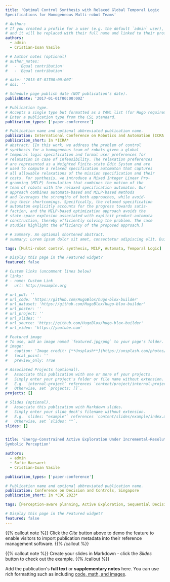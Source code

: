 ```yaml
---
title: 'Optimal Control Synthesis with Relaxed Global Temporal Logic
Specifications for Homogeneous Multi-robot Teams'

# Authors
# If you created a profile for a user (e.g. the default `admin` user), write the username (folder name) here
# and it will be replaced with their full name and linked to their profile.
authors:
  - admin
  - Cristian-Ioan Vasile

# # Author notes (optional)
# author_notes:
#   - 'Equal contribution'
#   - 'Equal contribution'

# date: '2013-07-01T00:00:00Z'
# doi: ''

# Schedule page publish date (NOT publication's date).
publishDate: '2017-01-01T00:00:00Z'

# Publication type.
# Accepts a single type but formatted as a YAML list (for Hugo requirements).
# Enter a publication type from the CSL standard.
publication_types: ['paper-conference']

# Publication name and optional abbreviated publication name.
publication: International Conference on Robotics and Automation (ICRA 2024), Yokohama, Japan 
publication_short: In *ICRA*
# abstract: [In this work, we address the problem of control
# synthesis for a homogeneous team of robots given a global
# temporal logic specification and formal user preferences for
# relaxation in case of infeasibility. The relaxation preferences
# are represented as a Weighted Finite-state Edit System and are
# used to compute a relaxed specification automaton that captures
# all allowable relaxations of the mission specification and their
# costs. For synthesis, we introduce a Mixed Integer Linear Pro-
# gramming (MILP) formulation that combines the motion of the
# team of robots with the relaxed specification automaton. Our
# approach combines automata-based and MILP-based methods
# and leverages the strengths of both approaches, while avoid-
# ing their shortcomings. Specifically, the relaxed specification
# automaton explicitly accounts for the progress towards satis-
# faction, and the MILP-based optimization approach avoids the
# state-space explosion associated with explicit product-automata
# construction, thereby efficiently solving the problem. The case
# studies highlight the efficiency of the proposed approach.]

# # Summary. An optional shortened abstract.
# summary: Lorem ipsum dolor sit amet, consectetur adipiscing elit. Duis posuere tellus ac convallis placerat. Proin tincidunt magna sed ex sollicitudin condimentum.

tags: [Multi-robot control synthesis, MILP, Automata, Temporal Logic]

# Display this page in the Featured widget?
featured: false

# Custom links (uncomment lines below)
# links:
# - name: Custom Link
#   url: http://example.org

# url_pdf: ''
# url_code: 'https://github.com/HugoBlox/hugo-blox-builder'
# url_dataset: 'https://github.com/HugoBlox/hugo-blox-builder'
# url_poster: ''
# url_project: ''
# url_slides: ''
# url_source: 'https://github.com/HugoBlox/hugo-blox-builder'
# url_video: 'https://youtube.com'

# Featured image
# To use, add an image named `featured.jpg/png` to your page's folder.
# image:
#   caption: 'Image credit: [**Unsplash**](https://unsplash.com/photos/pLCdAaMFLTE)'
#   focal_point: ''
#   preview_only: True

# Associated Projects (optional).
#   Associate this publication with one or more of your projects.
#   Simply enter your project's folder or file name without extension.
#   E.g. `internal-project` references `content/project/internal-project/index.md`.
#   Otherwise, set `projects: []`.
projects: []

# Slides (optional).
#   Associate this publication with Markdown slides.
#   Simply enter your slide deck's filename without extension.
#   E.g. `slides: "example"` references `content/slides/example/index.md`.
#   Otherwise, set `slides: ""`.
slides: []


title: 'Energy-Constrained Active Exploration Under Incremental-Resolution
Symbolic Perception'

authors:
  - admin
  - Sofie Haesaert
  - Cristian-Ioan Vasile

publication_types: ['paper-conference']

# Publication name and optional abbreviated publication name.
publication: Conference on Decision and Controls, Singapore 
publication_short: In *CDC 2023*

tags: [Perception-aware planning, Active Exploration, Sequential Decision-making]

# Display this page in the Featured widget?
featured: false
---
```



{{% callout note %}}
Click the _Cite_ button above to demo the feature to enable visitors to import publication metadata into their reference management software.
{{% /callout %}}

{{% callout note %}}
Create your slides in Markdown - click the _Slides_ button to check out the example.
{{% /callout %}}

Add the publication's **full text** or **supplementary notes** here. You can use rich formatting such as including [code, math, and images](https://docs.hugoblox.com/content/writing-markdown-latex/).



